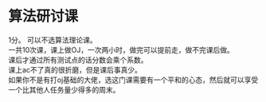 # 算法研讨课
1分。
可以不选算法理论课。  
一共10次课，课上做OJ，一次两小时，做完可以提前走，做不完课后做。  
课后才通过所有测试点的话分数会乘个系数。  
课上ac不了真的很折磨，但是课后事真少。  
如果你不是有打oj基础的大佬，选这门课需要有一个平和的心态，然后就可以享受一个比其他人任务量少得多的周末。  